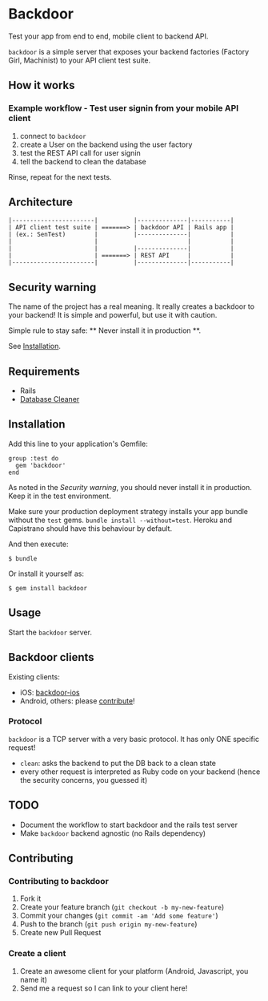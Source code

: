 # Backdoor

Test your app from end to end, mobile client to backend API.

`backdoor` is a simple server that exposes your backend factories (Factory Girl, Machinist) to your API client test suite.

## How it works

### Example workflow - Test user signin from your mobile API client

1. connect to `backdoor`
2. create a User on the backend using the user factory
3. test the REST API call for user signin
4. tell the backend to clean the database

Rinse, repeat for the next tests.

## Architecture

    |-----------------------|          |--------------|-----------|
    | API client test suite | =======> | backdoor API | Rails app |
    | (ex.: SenTest)        |          |--------------|           |
    |                       |                         |           |
    |                       |          |--------------|           |
    |                       | =======> | REST API     |           |
    |-----------------------|          |--------------|-----------|

## Security warning

The name of the project has a real meaning. It really creates a backdoor to your backend!
It is simple and powerful, but use it with caution.

Simple rule to stay safe: ** Never install it in production **.

See [Installation](#installation).

## Requirements

* Rails
* [Database Cleaner](https://github.com/bmabey/database_cleaner)

## Installation

Add this line to your application's Gemfile:

    group :test do
      gem 'backdoor'
    end

As noted in the *Security warning*, you should never install it in production. Keep it in the test environment.

Make sure your production deployment strategy installs your app bundle without the `test` gems. `bundle install --without=test`. Heroku and Capistrano should have this behaviour by default.

And then execute:

    $ bundle

Or install it yourself as:

    $ gem install backdoor

## Usage

Start the `backdoor` server.

## Backdoor clients

Existing clients:
* iOS: [backdoor-ios](http://github.com/lakim/backdoor-ios)
* Android, others: please [contribute](#contributing)!

### Protocol

`backdoor` is a TCP server with a very basic protocol. It has only ONE specific request!

* `clean`: asks the backend to put the DB back to a clean state
* every other request is interpreted as Ruby code on your backend (hence the security concerns, you guessed it)

## TODO

* Document the workflow to start backdoor and the rails test server
* Make `backdoor` backend agnostic (no Rails dependency)

## Contributing

### Contributing to backdoor

1. Fork it
2. Create your feature branch (`git checkout -b my-new-feature`)
3. Commit your changes (`git commit -am 'Add some feature'`)
4. Push to the branch (`git push origin my-new-feature`)
5. Create new Pull Request

### Create a client

1. Create an awesome client for your platform (Android, Javascript, you name it)
2. Send me a request so I can link to your client here!